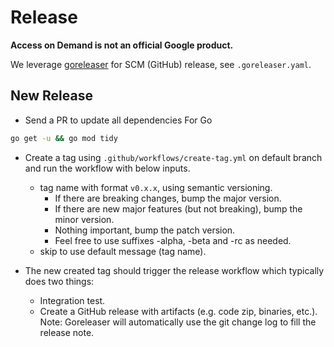 # Release

**Access on Demand is not an official Google product.**

We leverage [goreleaser](https://goreleaser.com/) for SCM (GitHub) release, see
`.goreleaser.yaml`.

## New Release

-   Send a PR to update all dependencies For Go
```sh
go get -u && go mod tidy
```
-   Create a tag using `.github/workflows/create-tag.yml` on default branch and
    run the workflow with below inputs.

    -   tag name with format `v0.x.x`, using semantic versioning.
        -   If there are breaking changes, bump the major version.
        -   If there are new major features (but not breaking), bump the minor
            version.
        -   Nothing important, bump the patch version.
        -   Feel free to use suffixes -alpha, -beta and -rc as needed.
    -   skip to use default message (tag name).

-   The new created tag should trigger the release workflow which typically does
    two things:

    -   Integration test.
    -   Create a GitHub release with artifacts (e.g. code zip, binaries, etc.).
        Note: Goreleaser will automatically use the git change log to fill the
        release note.